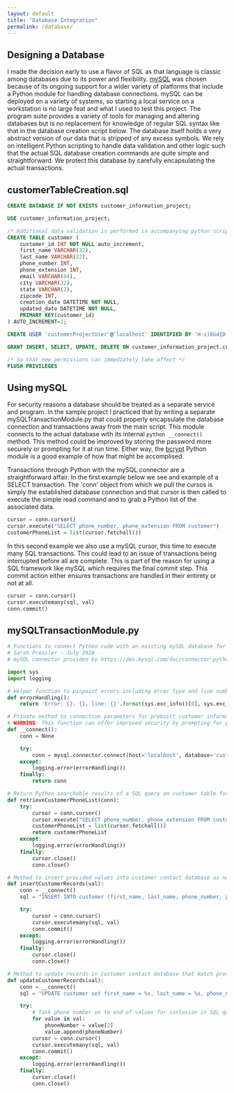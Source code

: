 ```yaml
---
layout: default
title: "Database Integration"
permalink: /database/
---
```

## Designing a Database

I made the decision early to use a flavor of SQL as that language is classic among databases due to its power and flexibility. [mySQL](https://www.mysql.com/) was chosen because of its ongoing support for a wider variety of platforms that include a Python module for handling database connections. mySQL can be deployed on a variety of systems, so starting a local service on a workstation is no large feat and what I used to test this project. The program suite provides a variety of tools for managing and altering databases but is no replacement for knowledge of regular SQL syntax like that in the database creation script below. The database itself holds a very abstract version of our data that is stripped of any excess symbols. We rely on intelligent Python scripting to handle data validation and other logic such that the actual SQL database creation commands are quite simple and straightforward. We protect this database by carefully encapsulating the actual transactions. 

## customerTableCreation.sql
```sql
CREATE DATABASE IF NOT EXISTS customer_information_project;

USE customer_information_project;

/* Additional data validation is performed in accompanying python scripts */
CREATE TABLE customer (
    customer_id INT NOT NULL auto_increment,
    first_name VARCHAR(32),
    last_name VARCHAR(32),
    phone_number INT,
    phone_extension INT,
    email VARCHAR(64),
    city VARCHAR(32),
    state VARCHAR(2),
    zipcode INT,
    creation_date DATETIME NOT NULL,
    updated_date DATETIME NOT NULL,
    PRIMARY KEY(customer_id)
) AUTO_INCREMENT=1;

CREATE USER 'customerProjectUser'@'localhost' IDENTIFIED BY 'H-s)6Gd{D.';

GRANT INSERT, SELECT, UPDATE, DELETE ON customer_information_project.customer TO customerProjectUser@'localhost';

/* So that new permissions can immediately take affect */
FLUSH PRIVILEGES 
```

## Using mySQL

For security reasons a database should be treated as a separate service and program. In the sample project I practiced that by writing a separate mySQLTransactionModule.py that could properly encapsulate the database connection and transactions away from the main script. This module connects to the actual database with its internal ```python __connect()``` method. This method could be improved by storing the password more securely or prompting for it at run time. Either way, the [bcrypt](https://www.npmjs.com/package/bcrypt) Python module is a good example of how that might be accomplised.

Transactions through Python with the mySQL connector are a straightforward affair. In the first example below we see and example of a SELECT transaction. The 'conn' object from which we pull the cursos is simply the established database connection and that cursor is then called to execute the simple read command and to grab a Python list of the associated data.

```python
cursor = conn.cursor()
cursor.execute("SELECT phone_number, phone_extension FROM customer")
customerPhoneList = list(cursor.fetchall())
```

In this second example we also use a mySQL cursor, this time to execute many SQL transactions. This could lead to an issue of transactions being interrupted before all are complete. This is part of  the reason for using a SQL framework like mySQL which requires the final commit step. This commit action either ensures transactions are handled in their entirety or not at all.

```python
cursor = conn.cursor()
cursor.executemany(sql, val)
conn.commit()
```

## mySQLTransactionModule.py
```python
# Functions to connect Python code with an existing mySQL database for the customer information project.
# Sarah Pressler - July 2020
# mySQL connector provided by https://dev.mysql.com/doc/connector-python/en/

import sys
import logging

# Helper function to pinpoint errors including error type and line number
def errorHandling():
    return 'Error: {}. {}, line: {}'.format(sys.exc_info()[0], sys.exc_info()[1], sys.exc_info()[2].tb_lineno)

# Private method to connection parameters for prebuilt customer information database
# WARNING: This function can offer improved security by prompting for password, suggest bcrypt module examples at http://zetcode.com/python/bcrypt/
def __connect(): 
    conn = None

    try: 
        conn = mysql.connector.connect(host='localhost', database='customer_information_project', user='customerProjectUser', password='H-s)6Gd{D.') 
    except:
        logging.error(errorHandling()) 
    finally:
        return conn

# Return Python searchable results of a SQL query on customer table for purpose of gathering existing phone listing
def retrieveCustomerPhoneList(conn):
    try:
        cursor = conn.cursor()
        cursor.execute("SELECT phone_number, phone_extension FROM customer")
        customerPhoneList = list(cursor.fetchall())
        return customerPhoneList
    except:
        logging.error(errorHandling()) 
    finally: 
        cursor.close() 
        conn.close()   

# Method to insert provided values into customer contact database as new records
def insertCustomerRecords(val):
    conn = __connect()
    sql = "INSERT INTO customer (first_name, last_name, phone_number, phone_extension, email, city, state, zipcode, created_date) VALUES (%s, %s, %s, %s, %s, %s, %s, %s, %s)"

    try:
        cursor = conn.cursor()
        cursor.executemany(sql, val)
        conn.commit()
    except:
        logging.error(errorHandling())
    finally: 
        cursor.close() 
        conn.close()  

# Method to update records in customer contact database that match provided values
def updateCustomerRecords(val):
    conn = __connect()
    sql = "UPDATE customer set first_name = %s, last_name = %s, phone_number = %s, phone_extension = %s, email = %s, city = %s, state = %s, zipcode = %s, updated_date = %s where phone_number = %s"

    try:
        # Tack phone number on to end of values for inclusion in SQL query
        for value in val:
            phoneNumber = value[2]
            value.append(phoneNumber)
        cursor = conn.cursor()
        cursor.executemany(sql, val)
        conn.commit()
    except:
        logging.error(errorHandling())
    finally: 
        cursor.close() 
        conn.close()   
```
